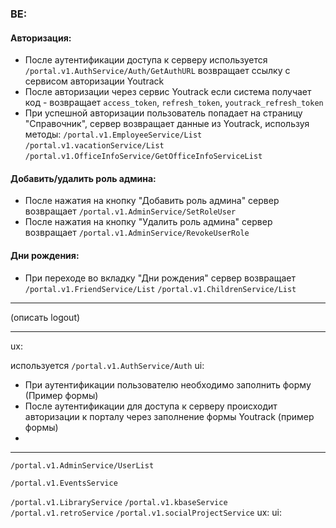 ### BE:
#### Авторизация:
* После аутентификации доступа к серверу используется `/portal.v1.AuthService/Auth/GetAuthURL` возвращает ссылку с сервисом авторизации Youtrack
* После авторизации через сервис Youtrack если система получает код - возвращает `access_token`, `refresh_token`, `youtrack_refresh_token`
* При успешной авторизации пользователь попадает на страницу "Справочник", сервер возвращает данные из Youtrack, используя методы:
`/portal.v1.EmployeeService/List`
`/portal.v1.vacationService/List`
`/portal.v1.OfficeInfoService/GetOfficeInfoServiceList`

#### Добавить/удалить роль админа:
* После нажатия на кнопку "Добавить роль админа" сервер возвращает `/portal.v1.AdminService/SetRoleUser` 
* После нажатия на кнопку "Удалить роль админа" сервер возвращает `/portal.v1.AdminService/RevokeUserRole` 

#### Дни рождения:
* При переходе во вкладку "Дни рождения" сервер возвращает
`/portal.v1.FriendService/List` 
`/portal.v1.ChildrenService/List` 
***
(описать logout)
***
ux:

 используется `/portal.v1.AuthService/Auth`
ui:
* При аутентификации пользователю необходимо заполнить форму
(Пример формы)
* После аутентификации для доступа к серверу происходит авторизации к порталу через заполнение формы Youtrack
(пример формы)
* 




***
`/portal.v1.AdminService/UserList`

`/portal.v1.EventsService`

`/portal.v1.LibraryService`
`/portal.v1.kbaseService`
`/portal.v1.retroService`
`/portal.v1.socialProjectService`
ux:
ui:

